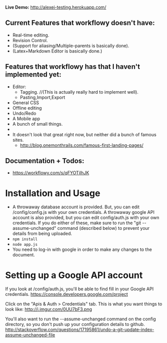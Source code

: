 **Live Demo:** http://alexei-testing.herokuapp.com/


Current Features that workflowy doesn't have: 
--------
  - Real-time editing. 
  - Revision Control. 
  - (Support for aliasing/Multiple-parents is basically done). 
  - (Latex+Markdown Editor is basically done.)

Features that workflowy has that I haven't implemented yet: 
----------
  - Editor: 
    - Tagging. //(This is actually really hard to implement well). 
    - Pasting,Import,Export
  - General CSS
  - Offline editing
  - Undo/Redo
  - A Mobile app
  - A bunch of small things. 
  - 
  - It doesn't look that great right now, but neither did a bunch of famous sites. 
    - http://blog.onemonthrails.com/famous-first-landing-pages/
 

Documentation + Todos: 
-----
 - https://workflowy.com/s/qFYOTilhJK


Installation and Usage
======================

 - A throwaway database account is provided. But, you can edit /config/config.js with your own credentials. A throwaway google API account is also provided, but you can edit config/auth.js with your own credentials. If you do either of these, make sure to run the "git --assume-unchanged" command (described below) to prevent your details from being uploaded. 
 - `npm install`
 - `node app.js`
 - You need to log-in with google in order to make any changes to the document. 

Setting up a Google API account 
==============================
If you look at /config/auth.js, you'll be able to find fill in your Google API credentials.
https://console.developers.google.com/project

Click on the "Apis & Auth > Credentials" tab.
This is what you want things to look like:
http://i.imgur.com/0UU7bF3.png

You'll also want to run the --assume-unchanged command on the config directory, so you don't push up your configuration details to github.
http://stackoverflow.com/questions/17195861/undo-a-git-update-index-assume-unchanged-file

